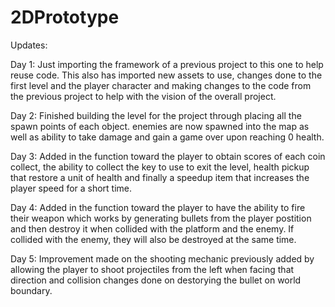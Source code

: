 # 2DPrototype

Updates:

Day 1: Just importing the framework of a previous project to this one to help reuse code. This also has imported new assets to use, changes done to the first level and the
player character and making changes to the code from the previous project to help with the vision of the overall project.

Day 2: Finished building the level for the project through placing all the spawn points of each object. enemies are now spawned into the map as well as ability to take damage and gain a game over upon reaching 0 health.

Day 3: Added in the function toward the player to obtain scores of each coin collect, the ability to collect the key to use to exit the level, health pickup that restore a unit of health and finally a speedup item that increases the player speed for a short time.

Day 4: Added in the function toward the player to have the ability to fire their weapon which works by generating bullets from the player postition and then destroy it when collided with the platform and the enemy. If collided with the enemy, they will also be destroyed at the same time.

Day 5: Improvement made on the shooting mechanic previously added by allowing the player to shoot projectiles from the left when facing that direction and collision changes done on destorying the bullet on world boundary.
